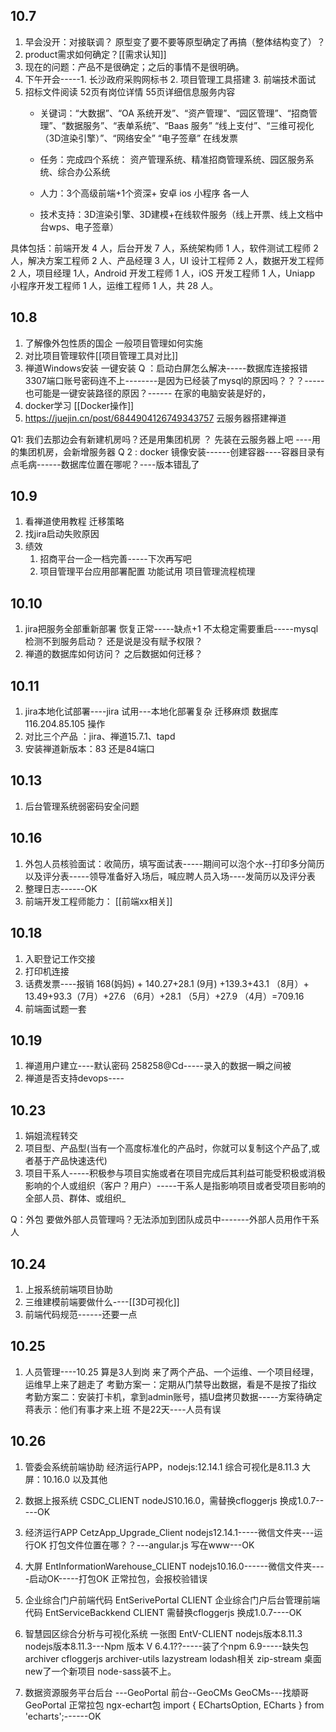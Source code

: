 ## 10.7
1. 早会没开：对接联调？ 原型变了要不要等原型确定了再搞（整体结构变了）？
2. product需求如何确定？[[需求认知]]
3. 现在的问题：产品不是很确定；之后的事情不是很明确。
4. 下午开会-----1. 长沙政府采购网标书  2. 项目管理工具搭建   3. 前端技术面试
5. 招标文件阅读
	52页有岗位详情  55页详细信息服务内容
	- 关键词：“大数据”、“OA 系统开发”、“资产管理”、“园区管理”、“招商管理”、“数据服务”、“表单系统”、“Baas 服务”
	“线上支付”、“三维可视化（3D渲染引擎）”、“网络安全” “电子签章”  在线发票
	
	- 任务：完成四个系统： 资产管理系统、精准招商管理系统、园区服务系统、综合办公系统
	- 人力：3个高级前端+1个资深+ 安卓 ios 小程序 各一人
	- 技术支持：3D渲染引擎、3D建模+在线软件服务（线上开票、线上文档中台wps、电子签章）


具体包括：前端开发 4 人，后台开发 7 人，系统架构师 1 人，软件测试工程师 2 人，解决方案工程师 2 人、产品经理 3 人，UI 设计工程师 2 人，数据开发工程师 2 人，项目经理 1人，Android 开发工程师 1 人，iOS 开发工程师 1 人，Uniapp 小程序开发工程师 1 人，运维工程师 1 人，共 28 人。
## 10.8
1. 了解像外包性质的国企 一般项目管理如何实施
2. 对比项目管理软件[[项目管理工具对比]]
3. 禅道Windows安装
	 一键安装 Q ：启动白屏怎么解决-----数据库连接报错  3307端口账号密码连不上--------是因为已经装了mysql的原因吗？？？-----也可能是一键安装路径的原因？------ 在家的电脑安装是好的，
4. docker学习 [[Docker操作]]
5. https://juejin.cn/post/6844904126749343757 云服务器搭建禅道

Q1: 我们去那边会有新建机房吗？还是用集团机房 ？ 先装在云服务器上吧 ----用的集团机房，会新增服务器
Q 2 : docker 镜像安装------创建容器----容器目录有点毛病------数据库位置在哪呢？----版本错乱了

## 10.9
1. 看禅道使用教程   迁移策略
2. 找jira启动失败原因
3. 绩效
	1. 招商平台一企一档完善-----下次再写吧
	2. 项目管理平台应用部署配置  功能试用  项目管理流程梳理

## 10.10
1. jira把服务全部重新部署 恢复正常-----缺点+1 不太稳定需要重启-----mysql 检测不到服务启动？ 还是说是没有赋予权限？
2. 禅道的数据库如何访问？  之后数据如何迁移？

## 10.11 
1. jira本地化试部署----jira 试用---本地化部署复杂 迁移麻烦
	数据库116.204.85.105 操作
2. 对比三个产品 ：jira、禅道15.7.1、tapd
3. 安装禅道新版本：83 还是84端口

## 10.13
1. 后台管理系统弱密码安全问题

## 10.16
1. 外包人员核验面试：收简历，填写面试表-----期间可以泡个水--打印多分简历以及评分表-----领导准备好入场后，喊应聘人员入场----发简历以及评分表
2. 整理日志------OK
3. 前端开发工程师能力：
[[前端xx相关]]

## 10.18
1. 入职登记工作交接
2. 打印机连接
3. 话费发票----报销  168(妈妈) + 140.27+28.1 (9月) +139.3+43.1 （8月）+ 13.49+93.3（7月）+27.6 （6月）+28.1 （5月）+27.9 （4月）=709.16
4. 前端面试题一套


## 10.19
1. 禅道用户建立----默认密码 258258@Cd-----录入的数据一瞬之间被
2. 禅道是否支持devops----

## 10.23
1. 娟姐流程转交
2. 项目型、产品型(当有一个高度标准化的产品时，你就可以复制这个产品了,或者基于产品快速迭代)
3. 项目干系人-----积极参与项目实施或者在项目完成后其利益可能受积极或消极影响的个人或组织（客户？用户）-----干系人是指影响项目或者受项目影响的全部人员、群体、或组织_

Q：外包 要做外部人员管理吗？无法添加到团队成员中-------外部人员用作干系人


## 10.24
1. 上报系统前端项目协助
2. 三维建模前端要做什么----[[3D可视化]]
3. 前端代码规范------还要一点


## 10.25
1. 人员管理----10.25 算是3人到岗  来了两个产品、一个运维、一个项目经理，运维早上来了趟走了
	考勤方案一：定期从门禁导出数据，看是不是按了指纹
	考勤方案二：安装打卡机，拿到admin账号，插U盘拷贝数据-----方案待确定
	蒋表示：他们有事才来上班 不是22天----人员有误

## 10.26
1. 管委会系统前端协助
	经济运行APP，nodejs:12.14.1
	综合可视化是8.11.3
	大屏：10.16.0 以及其他

1. 数据上报系统   CSDC_CLIENT  nodeJS10.16.0，需替换cfloggerjs 换成1.0.7-----OK
2. 经济运行APP   CetzApp_Upgrade_Client   nodejs12.14.1-----微信文件夹---运行OK 打包文件位置在哪？？---angular.js 写在www---OK
3. 大屏  EntInformationWarehouse_CLIENT   nodejs10.16.0------微信文件夹----启动OK-----打包OK
	正常拉包，会报校验错误
4. 企业综合门户前端代码  EntSerivePortal CLIENT 企业综合门户后台管理前端代码 EntServiceBackkend CLIENT
	需替换cfloggerjs 换成1.0.7----OK
5. 智慧园区综合分析与可视化系统 一张图 EntV-CLIENT nodejs版本8.11.3
	nodejs版本8.11.3---Npm 版本 V 6.4.1??-----装了个npm 6.9-----缺失包archiver  cfloggerjs  archiver-utils  lazystream  lodash相关  zip-stream
	桌面 new了一个新项目   node-sass装不上。
6. 数据资源服务平台后台 ---GeoPortal   前台--GeoCMs
	GeoCMs---找頫哥
	GeoPortal 正常拉包  ngx-echart包 import { EChartsOption, ECharts } from 'echarts';------OK